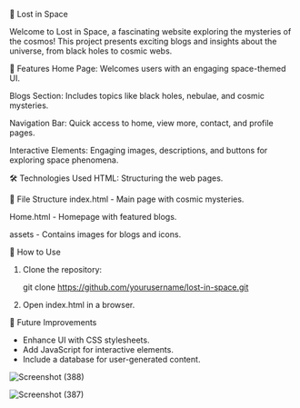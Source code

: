  🌌 Lost in Space

Welcome to Lost in Space, a fascinating website exploring the mysteries of the cosmos! This project presents exciting blogs and insights about the universe, from black holes to cosmic webs.

 🚀 Features
Home Page: Welcomes users with an engaging space-themed UI.

Blogs Section: Includes topics like black holes, nebulae, and cosmic mysteries.

Navigation Bar: Quick access to home, view more, contact, and profile pages.

Interactive Elements: Engaging images, descriptions, and buttons for exploring space phenomena.

🛠️ Technologies Used
HTML: Structuring the web pages.

📂 File Structure
index.html - Main page with cosmic mysteries.

Home.html - Homepage with featured blogs.

assets - Contains images for blogs and icons.

📌 How to Use

1. Clone the repository:
   
   git clone https://github.com/yourusername/lost-in-space.git
  
2. Open index.html in a browser.
   
 🎯 Future Improvements

- Enhance UI with CSS stylesheets.
- Add JavaScript for interactive elements.
- Include a database for user-generated content.


![Screenshot (388)](https://github.com/user-attachments/assets/00cf57c0-349c-428f-ab3f-d93aca210ac8)

![Screenshot (387)](https://github.com/user-attachments/assets/70cce3de-a308-46d8-88ce-1f6d4d48b422)

